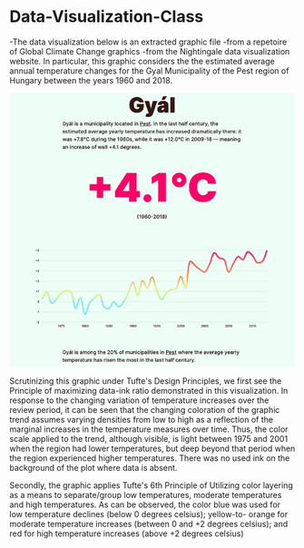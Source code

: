 # Data-Visualization-Class
-The data visualization below is an extracted graphic file 
-from a repetoire of Global Climate Change graphics 
-from the Nightingale data visualization website. In particular,
this graphic considers the the estimated average annual temperature
changes for the Gyal Municipality of the Pest region of Hungary
between the years 1960 and 2018.

![](Tufte1.PNG)

Scrutinizing this graphic under Tufte's Design Principles,
we first see the Principle of maximizing data-ink ratio demonstrated in 
this visualization. In response to the changing variation of temperature
increases over the review period, it can be seen that the changing 
coloration of the graphic trend assumes varying densities from low to high
as a reflection of the marginal increases in the temperature measures over
time. Thus, the color scale applied to the trend, although visible, is light
between 1975 and 2001 when the region had lower temperatures, but deep
beyond that period when the region experienced higher temperatures. There
was no used ink on the background of the plot where data is absent.

Secondly, the graphic applies Tufte's 6th Principle of Utilizing color
layering as a means to separate/group low temperatures, moderate
temperatures and high temperatures. As can be observed, the color blue
was used for low temperature declines (below 0 degrees celsius); yellow-to-
orange for moderate temperature increases (between 0 and +2 degrees celsius);
and red for high temperature increases (above +2 degrees celsius)
